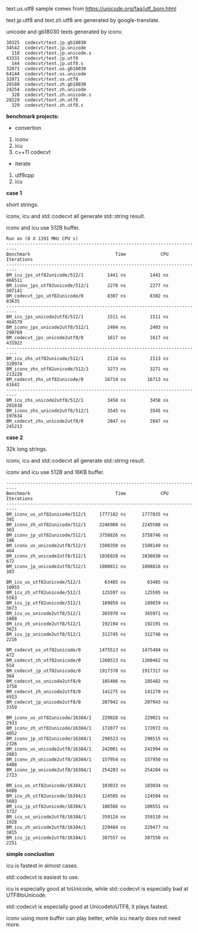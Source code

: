 text.us.utf8 sample comes from https://unicode.org/faq/utf_bom.html

text.jp.utf8 and text.zh.utf8 are generated by google-translate.

unicode and gb18030 texts generated by iconv.

```
30325  codecvt/text.jp.gb18030
34542  codecvt/text.jp.unicode
  118  codecvt/text.jp.unicode.s
43331  codecvt/text.jp.utf8
  144  codecvt/text.jp.utf8.s
32071  codecvt/text.us.gb18030
64144  codecvt/text.us.unicode
32071  codecvt/text.us.utf8
20188  codecvt/text.zh.gb18030
24254  codecvt/text.zh.unicode
  328  codecvt/text.zh.unicode.s
28229  codecvt/text.zh.utf8
  329  codecvt/text.zh.utf8.s
```

**benchmark projects:**
* convertion
1. iconv
2. icu
3. c++11 codecvt
* iterate
1. utf8cpp
2. icu

**case 1**

short strings.

iconv, icu and std::codecvt all generate std::string result.

iconv and icu use 512B buffer.
```
Run on (8 X 1391 MHz CPU s)
--------------------------------------------------------------------------
Benchmark                                Time             CPU   Iterations
--------------------------------------------------------------------------
BM_icu_jps_utf82unicode/512/1         1441 ns         1441 ns       466511
BM_iconv_jps_utf82unicode/512/1       2278 ns         2277 ns       307141
BM_codecvt_jps_utf82unicode/0         8307 ns         8302 ns        83635
--------------------------------------------------------------------------
BM_icu_jps_unicode2utf8/512/1         1511 ns         1511 ns       464579
BM_iconv_jps_unicode2utf8/512/1       2404 ns         2403 ns       290769
BM_codecvt_jps_unicode2utf8/0         1617 ns         1617 ns       431922
--------------------------------------------------------------------------
BM_icu_zhs_utf82unicode/512/1         2114 ns         2113 ns       320974
BM_iconv_zhs_utf82unicode/512/1       3273 ns         3271 ns       213220
BM_codecvt_zhs_utf82unicode/0        16714 ns        16713 ns        41642
--------------------------------------------------------------------------
BM_icu_zhs_unicode2utf8/512/1         3458 ns         3458 ns       201838
BM_iconv_zhs_unicode2utf8/512/1       3545 ns         3545 ns       197634
BM_codecvt_zhs_unicode2utf8/0         2847 ns         2847 ns       245213
```

**case 2**

32k long strings.

iconv, icu and std::codecvt all generate std::string result.

iconv and icu use 512B and 16KB buffer.
```
--------------------------------------------------------------------------
Benchmark                                Time             CPU   Iterations
--------------------------------------------------------------------------
BM_iconv_us_utf82unicode/512/1     1777182 ns      1777035 ns          391
BM_iconv_zh_utf82unicode/512/1     2246908 ns      2245508 ns          303
BM_iconv_jp_utf82unicode/512/1     3758826 ns      3758746 ns          186
BM_iconv_us_unicode2utf8/512/1     1508350 ns      1508149 ns          464
BM_iconv_zh_unicode2utf8/512/1     1036028 ns      1036030 ns          672
BM_iconv_jp_unicode2utf8/512/1     1808811 ns      1808816 ns          383

BM_icu_us_utf82unicode/512/1         63485 ns        63485 ns        10955
BM_icu_zh_utf82unicode/512/1        125597 ns       125595 ns         5563
BM_icu_jp_utf82unicode/512/1        189859 ns       189859 ns         3673
BM_icu_us_unicode2utf8/512/1        365970 ns       365971 ns         1888
BM_icu_zh_unicode2utf8/512/1        192194 ns       192191 ns         3621
BM_icu_jp_unicode2utf8/512/1        312745 ns       312746 ns         2216

BM_codecvt_us_utf82unicode/0       1475513 ns      1475484 ns          472
BM_codecvt_zh_utf82unicode/0       1260513 ns      1260462 ns          554
BM_codecvt_jp_utf82unicode/0       1917370 ns      1917317 ns          364
BM_codecvt_us_unicode2utf8/0        185486 ns       185482 ns         3758
BM_codecvt_zh_unicode2utf8/0        141275 ns       141270 ns         4913
BM_codecvt_jp_unicode2utf8/0        207942 ns       207943 ns         3359

BM_iconv_us_utf82unicode/16384/1    229028 ns       229021 ns         2933
BM_iconv_zh_utf82unicode/16384/1    172077 ns       172072 ns         4052
BM_iconv_jp_utf82unicode/16384/1    298523 ns       298515 ns         2326
BM_iconv_us_unicode2utf8/16384/1    242001 ns       241994 ns         2883
BM_iconv_zh_unicode2utf8/16384/1    157954 ns       157950 ns         4408
BM_iconv_jp_unicode2utf8/16384/1    254203 ns       254204 ns         2723

BM_icu_us_utf82unicode/16384/1      103033 ns       103034 ns         6608
BM_icu_zh_utf82unicode/16384/1      124505 ns       124504 ns         5603
BM_icu_jp_utf82unicode/16384/1      186566 ns       186551 ns         3737
BM_icu_us_unicode2utf8/16384/1      359124 ns       359110 ns         1928
BM_icu_zh_unicode2utf8/16384/1      229484 ns       229477 ns         3015
BM_icu_jp_unicode2utf8/16384/1      307557 ns       307550 ns         2251

```

**simple conclustion**

icu is fastest in almost cases. 

std::codecvt is easiest to use.

icu is especially good at toUnicode, while std::codecvt is especially bad at UTF8toUnicode. 

std::codecvt is especially good at UnicodetoUTF8, it plays fastest.

iconv using more buffer can play better, while icu nearly does not need more.
